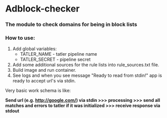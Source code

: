 # Adblock-checker

### The module to check domains for being in block lists

### How to use:
1. Add global variables:
    * TATLER_NAME - tatler pipeline name 
    * TATLER_SECRET - pipeline secret
2. Add some additional sources for the rule lists into rule_sources.txt file.
3. Build image and run container.
4. See logs and when you see message "Ready to read from stdin!" app is ready to accept url's via stdin.

Very basic work schema is like:

**Send url (e.g. http://google.com/) via stdin >>> processing >>> send all matches and errors to tatler if it was initialized >>> receive response via stdout**
